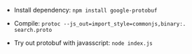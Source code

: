 - Install dependency: `npm install google-protobuf`

- Compile: `protoc --js_out=import_style=commonjs,binary:. search.proto`

- Try out protobuf with javasscript: `node index.js`
